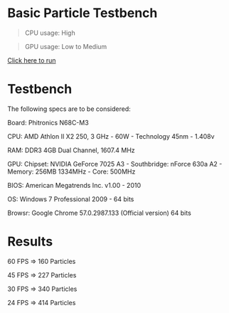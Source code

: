# Basic Particle Testbench

> CPU usage:	High

> GPU usage:	Low to Medium

[Click here to run](https://rawgit.com/GuilhermeRossato/ParticleCanvasTextbench/master/Basic/index.html)


# Testbench

The following specs are to be considered:

Board:	Phitronics N68C-M3

CPU:	AMD Athlon II X2 250, 3 GHz - 60W - Technology 45nm - 1.408v

RAM:	DDR3 4GB Dual Channel, 1607.4 MHz

GPU:	Chipset: NVIDIA GeForce 7025 A3 - Southbridge: nForce 630a A2 - Memory: 256MB 1334MHz - Core: 500MHz

BIOS:	American Megatrends Inc. v1.00 - 2010

OS:		Windows 7 Professional 2009 - 64 bits

Browsr:	Google Chrome 57.0.2987.133 (Official version) 64 bits

# Results

60 FPS => 160 Particles

45 FPS => 227 Particles

30 FPS => 340 Particles

24 FPS => 414 Particles
